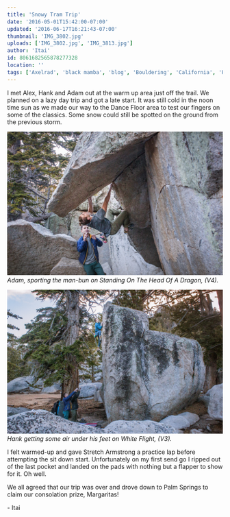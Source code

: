 ```yaml
---
title: 'Snowy Tram Trip'
date: '2016-05-01T15:42:00-07:00'
updated: '2016-06-17T16:21:43-07:00'
thumbnail: 'IMG_3802.jpg'
uploads: ['IMG_3802.jpg', 'IMG_3813.jpg']
author: 'Itai'
id: 8061682565878277328
location: ''
tags: ['Axelrad', 'black mamba', 'blog', 'Bouldering', 'California', 'Five', 'Five Ten', 'granite', 'highball', 'Itai', 'Tramway']
---
```


I met Alex, Hank and Adam out at the warm up area just off the trail. We planned on a lazy day trip and got a late start. It was still cold in the noon time sun as we made our way to the Dance Floor area to test our fingers on some of the classics. Some snow could still be spotted on the ground from the previous storm.

![image alt](uploads/IMG_3802.jpg)*Adam, sporting the man-bun on Standing On The Head Of A Dragon, (V4).*

![image alt](uploads/IMG_3813.jpg)*Hank getting some air under his feet on White Flight, (V3).*

I felt warmed-up and gave Stretch Armstrong a practice lap before attempting the sit down start. Unfortunately on my first send go I ripped out of the last pocket and landed on the pads with nothing but a flapper to show for it. Oh well.

We all agreed that our trip was over and drove down to Palm Springs to claim our consolation prize, Margaritas!

\- Itai
